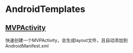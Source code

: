# AndroidTemplates
## [MVPActivity](https://github.com/LvZhenDong/AndroidTemplates/tree/master/MVPActivity)
快速创建一个MVPActivity，会生成layout文件，且自动添加到AndroidManifest.xml
